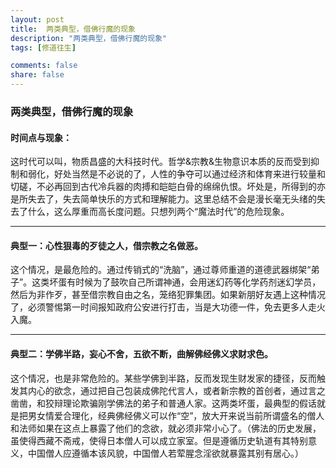 ```yaml
---
layout: post
title:  两类典型，借佛行魔的现象
description: "两类典型，借佛行魔的现象"
tags: [修道往生]

comments: false
share: false
---
```



### 两类典型，借佛行魔的现象

#### 时间点与现象：

这时代可以叫，物质昌盛的大科技时代。哲学&宗教&生物意识本质的反而受到抑制和弱化，好处当然是不必说的了，人性的争夺可以通过经济和体育来进行较量和切磋，不必再回到古代冷兵器的肉搏和皑皑白骨的绵绵仇恨。坏处是，所得到的亦是所失去了，失去简单快乐的方式和理解能力。这里总结不会是漫长毫无头绪的失去了什么，这么厚重而高长度问题。只想列两个“魔法时代”的危险现象。

---

#### 典型一：心性狠毒的歹徒之人，借宗教之名做恶。

这个情况，是最危险的。通过传销式的“洗脑”，通过尊师重道的道德武器绑架“弟子”。这类坏蛋有时候为了鼓吹自己所谓神通，会用迷幻药等化学药剂迷幻学员，然后为非作歹，甚至借宗教自由之名，笼络犯罪集团。如果新朋好友遇上这种情况了，必须警惕第一时间报知政府公安进行打击，当是大功德一件，免去更多人走火入魔。

---

#### 典型二：学佛半路，妄心不舍，五欲不断，曲解佛经佛义求财求色。

这个情况，也是非常危险的。某些学佛到半路，反而发现生财发家的捷径，反而触发其内心的欲念，通过把自己包装成佛陀代言人，或者新宗教的首创者，通过言之凿凿，和狡辩理论欺骗刚学佛法的弟子和普通人家。这两类坏蛋，最典型的假话就是把男女情爱合理化，经典佛经佛义可以作“空”，放大开来说当前所谓盛名的僧人和法师如果在这点上暴露了他们的念欲，就必须非常小心了。（佛法的历史发展，虽使得西藏不斋戒，使得日本僧人可以成立家室。但是遵循历史轨道有其特别意义，中国僧人应遵循本该风貌，中国僧人若荤腥念淫欲就暴露其别有居心。）

 